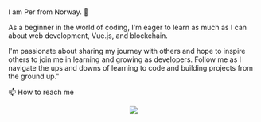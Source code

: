 ### 

I am Per from Norway. 👋

As a beginner in the world of coding, I'm eager to learn as much as I can about web development, Vue.js, and blockchain.

I'm passionate about sharing my journey with others and hope to inspire others to join me in learning and growing as developers.
Follow me as I navigate the ups and downs of learning to code and building projects from the ground up."


📫 How to reach me 
<p align="center">
  <a href="http://twitter.com/0xPDP">
    <img src="https://img.shields.io/twitter/follow/pdpkrypto?label=Twitter&logo=twitter&style=for-the-badge&color=blue" />
  </a>
</p>
<!--
**kodevasse/kodevasse** is a ✨ _special_ ✨ repository because its `README.md` (this file) appears on your GitHub profile.

Here are some ideas to get you started:

- 🔭 I’m currently working on ...
- 🌱 I’m currently learning ...
- 👯 I’m looking to collaborate on ...
- 🤔 I’m looking for help with ...
- 💬 Ask me about ...
- 📫 How to reach me: ...
- 😄 Pronouns: ...
- ⚡ Fun fact: ...
-->
